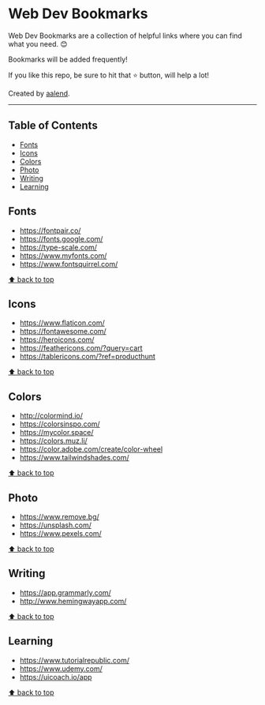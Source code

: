 # Web Dev Bookmarks
Web Dev Bookmarks are a collection of helpful links where you can find what you need. 😊

Bookmarks will be added frequently!

If you like this repo, be sure to hit that ⭐ button, will help a lot!

Created by [aalend](https://twitter.com/aalendemirov).

---

## Table of Contents
- [Fonts](#fonts)
- [Icons](#icons)
- [Colors](#colors)
- [Photo](#photo)
- [Writing](#writing)
- [Learning](#learning)

## Fonts
- https://fontpair.co/
- https://fonts.google.com/
- https://type-scale.com/
- https://www.myfonts.com/
- https://www.fontsquirrel.com/

[⬆ back to top](#table-of-contents)

## Icons
- https://www.flaticon.com/
- https://fontawesome.com/
- https://heroicons.com/
- https://feathericons.com/?query=cart
- https://tablericons.com/?ref=producthunt

[⬆ back to top](#table-of-contents)

## Colors
- http://colormind.io/
- https://colorsinspo.com/
- https://mycolor.space/
- https://colors.muz.li/
- https://color.adobe.com/create/color-wheel
- https://www.tailwindshades.com/

[⬆ back to top](#table-of-contents)

## Photo
- https://www.remove.bg/
- https://unsplash.com/
- https://www.pexels.com/

[⬆ back to top](#table-of-contents)

## Writing
- https://app.grammarly.com/
- http://www.hemingwayapp.com/

[⬆ back to top](#table-of-contents)

## Learning
- https://www.tutorialrepublic.com/
- https://www.udemy.com/
- https://uicoach.io/app

[⬆ back to top](#table-of-contents)
